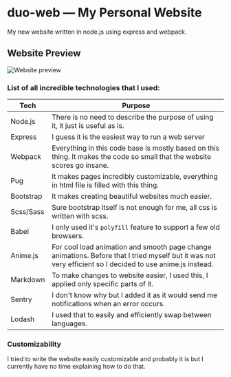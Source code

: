# duo-web — My Personal Website

My new website written in node.js using express and webpack.

## Website Preview
![Website preview](https://i.imgur.com/aNkuSFH.png)

### List of all incredible technologies that I used:
| Tech | Purpose |
| --- | --- |
| Node.js | There is no need to describe the purpose of using it, it just is useful as is. |
| Express | I guess it is the easiest way to run a web server |
| Webpack | Everything in this code base is mostly based on this thing. It makes the code so small that the website scores go insane. |
| Pug | It makes pages incredibly customizable, everything in html file is filled with this thing. |
| Bootstrap | It makes creating beautiful websites much easier. |
| Scss/Sass | Sure bootstrap itself is not enough for me, all css is written with scss. |
| Babel | I only used it's `polyfill` feature to support a few old browsers. |
| Anime.js | For cool load animation and smooth page change animations. Before that I tried myself but it was not very efficient so I decided to use anime.js instead. |
| Markdown | To make changes to website easier, I used this, I applied only specific parts of it. |
| Sentry | I don't know why but I added it as it would send me notifications when an error occurs. |
| Lodash | I used that to easily and efficiently swap between languages. |


### Customizability

I tried to write the website easily customizable and probably it is but I currently have no time explaining how to do that.

